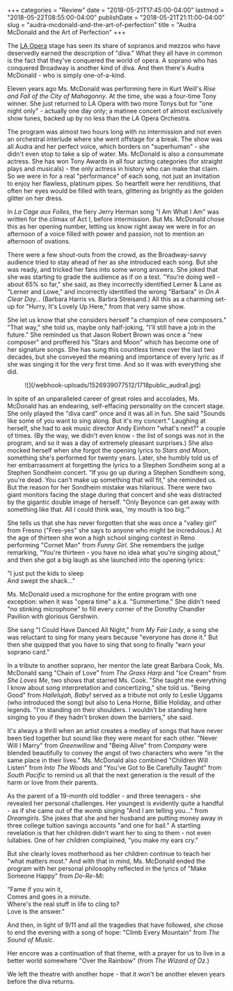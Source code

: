 +++
categories = "Review"
date = "2018-05-21T17:45:00-04:00"
lastmod = "2018-05-22T08:55:00-04:00"
publishDate = "2018-05-21T21:11:00-04:00"
slug = "audra-mcdonald-and-the-art-of-perfection"
title = "Audra McDonald and the Art of Perfection"
+++

The [LA Opera](/scene/companies/los-angeles-opera/) stage has seen its share of sopranos and mezzos who have deservedly earned the description of "diva." What they all have in common is the fact that they've conquered the world of opera. A soprano who has conquered Broadway is another kind of diva. And then there's Audra McDonald - who is simply one-of-a-kind.
 
Eleven years ago Ms. McDonald was performing here in Kurt Weill's *Rise and Fall of the City of Mahagonny*. At the time, she was a four-time Tony winner. She just returned to LA Opera with two more Tonys but for "one night only" - actually one day only; a matinee concert of almost exclusively show tunes, backed up by no less than the LA Opera Orchestra.
 
The program was almost two hours long with no intermission and not even an orchestral interlude where she went offstage for a break. The show was all Audra and her perfect voice, which borders on "superhuman" - she didn't even stop to take a sip of water. Ms. McDonald is also a consummate actress. She has won Tony Awards in all four acting categories (for straight plays and musicals) - the only actress in history who can make that claim. So we were in for a real "performance" of each song, not just an invitation to enjoy her flawless, platinum pipes. So heartfelt were her renditions, that often her eyes would be filled with tears, glittering as brightly as the golden glitter on her dress.

In *La Cage aux Folles*, the fiery Jerry Herman song "I Am What I Am" was written for the climax of Act I, before intermission. But Ms. McDonald chose this as her opening number, letting us know right away we were in for an afternoon of a voice filled with power and passion, not to mention an afternoon of ovations.

There were a few shout-outs from the crowd, as the Broadway-savvy audience tried to stay ahead of her as she introduced each song. But she was ready, and tricked her fans into some wrong answers. She joked that she was starting to grade the audience as if on a test. "You're doing well - about 65% so far," she said, as they incorrectly identified Lerner & Lane as "Lerner and Lowe," and incorrectly identified the wrong "Barbara" in *On A Clear Day…* (Barbara Harris vs. Barbra Streisand.) All this as a charming set-up for "Hurry, It's Lovely Up Here," from that very same show.

She let us know that she considers herself "a champion of new composers." "That way," she told us, maybe only half-joking, "I'll still have a job in the future." She reminded us that Jason Robert Brown was once a "new composer" and proffered his "Stars and Moon" which has become one of her signature songs. She has sung this countless times over the last two decades, but she conveyed the meaning and importance of every lyric as if she was singing it for the very first time. And so it was with everything she did.

<figure data-type="image">
![](/webhook-uploads/1526939077512/1718public_audra1.jpg)
<figcaption></figcaption>
</figure>

In spite of an unparalleled career of great roles and accolades, Ms. McDonald has an endearing, self-effacing personality on the concert stage. She only played the "diva card" once and it was all in fun. She said "Sounds like some of you want to sing along. But it's my concert." Laughing at herself, she had to ask music director Andy Einhorn "what's next?" a couple of times. (By the way, we didn't even know - the list of songs was not in the program, and so it was a day of extremely pleasant surprises.) She also mocked herself when she forgot the opening lyrics to *Stars and Moon*, something she's performed for twenty years. Later, she humbly told us of her embarrassment at forgetting the lyrics to a Stephen Sondheim song at a Stephen Sondheim concert. "If you go up during a Stephen Sondheim song, you're dead. You can't make up something that will fit," she reminded us. But the reason for her Sondheim mistake was hilarious. There were two giant monitors facing the stage during that concert and she was distracted by the gigantic double image of herself. "Only Beyonce can get away with something like that. All I could think was, 'my mouth is too big.'"
 
She tells us that she has never forgotten that she was once a "valley girl" from Fresno ("Fres-yes" she says to anyone who might be incredulous.) At the age of thirteen she won a high school singing contest in Reno performing "Cornet Man" from *Funny Girl*. She remembers the judge remarking, "You're thirteen - you have no idea what you're singing about," and then she got a big laugh as she launched into the opening lyrics:

"I just put the kids to sleep <br>
And swept the shack…"<br>

Ms. McDonald used a microphone for the entire program with one exception: when it was "opera time" a.k.a. "Summertime." She didn't need "no stinking microphone" to fill every corner of the Dorothy Chandler Pavilion with glorious Gershwin.
 
She sang "I Could Have Danced All Night," from *My Fair Lady*, a song she was reluctant to sing for many years because "everyone has done it." But then she quipped that you have to sing that song to finally "earn your soprano card."
 
In a tribute to another soprano, her mentor the late great Barbara Cook, Ms. McDonald sang "Chain of Love" from *The Grass Harp* and "Ice Cream" from *She Loves Me*, two shows that starred Ms. Cook. "She taught me everything I know about song interpretation and concertizing," she told us. "Being Good" from *Hallelujah, Baby!* served as a tribute not only to Leslie Uggams (who introduced the song) but also to Lena Horne, Billie Holiday, and other legends. "I'm standing on their shoulders. I wouldn't be standing here singing to you if they hadn't broken down the barriers," she said.
 
It's always a thrill when an artist creates a medley of songs that have never been tied together but sound like they were meant for each other. "Never Will I Marry" from *Greenwillow* and "Being Alive" from *Company* were blended beautifully to convey the angst of two characters who were "in the same place in their lives." Ms. McDonald also combined "Children Will Listen" from *Into The Woods* and "You've Got to Be Carefully Taught" from *South Pacific* to remind us all that the next generation is the result of the harm or love from their parents.
 
As the parent of a 19-month old toddler - and three teenagers - she revealed her personal challenges. Her youngest is evidently quite a handful - as if she came out of the womb singing "And I am telling you…" from *Dreamgirls*. She jokes that she and her husband are putting money away in three college tuition savings accounts "and one for bail." A startling revelation is that her children didn't want her to sing to them - not even lullabies. One of her children complained, "you make my ears cry."
 
But she clearly loves motherhood as her children continue to teach her "what matters most." And with that in mind, Ms. McDonald ended the program with her personal philosophy reflected in the lyrics of "Make Someone Happy" from *Do-Re-Mi*:
 
"Fame if you win it,<br>
Comes and goes in a minute.<br>
Where's the real stuff in life to cling to?<br>
Love is the answer."

And then, in light of 9/11 and all the tragedies that have followed, she chose to end the evening with a song of hope: "Climb Every Mountain" from *The Sound of Music*.

Her encore was a continuation of that theme, with a prayer for us to live in a better world somewhere "Over the Rainbow" (from *The Wizard of Oz*.)
 
We left the theatre with another hope - that it won't be another eleven years before the diva returns.
